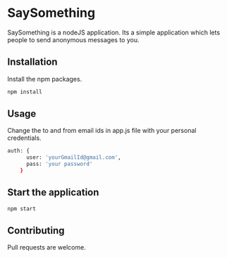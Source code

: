 # SaySomething

SaySomething is a nodeJS application. Its a simple application which lets people to send anonymous messages to you.

## Installation

Install the npm packages.

```bash
npm install
```
## Usage
Change the to and from email ids in app.js file with your personal credentials.
```bash
auth: {
      user: 'yourGmailId@gmail.com',
      pass: 'your password'
    }
```

## Start the application

```bash
npm start
```

## Contributing
Pull requests are welcome.